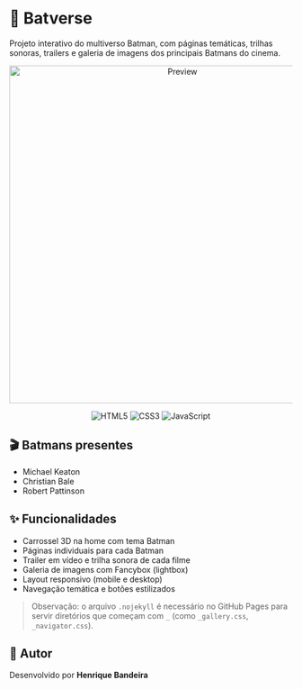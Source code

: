 # 🦇 Batverse

Projeto interativo do multiverso Batman, com páginas temáticas, trilhas sonoras, trailers e galeria de imagens dos principais Batmans do cinema.

<div align="center">
  <img src="src/images/preview.png" alt="Preview" width="600px">
  
  ![HTML5](https://img.shields.io/badge/html5-%23E34F26.svg?style=for-the-badge&logo=html5&logoColor=white)
  ![CSS3](https://img.shields.io/badge/css3-%231572B6.svg?style=for-the-badge&logo=css3&logoColor=white)
  ![JavaScript](https://img.shields.io/badge/javascript-%23323330.svg?style=for-the-badge&logo=javascript&logoColor=%23F7DF1E)
  
</div>


## 🎬 Batmans presentes
- Michael Keaton
- Christian Bale
- Robert Pattinson

## ✨ Funcionalidades
- Carrossel 3D na home com tema Batman
- Páginas individuais para cada Batman
- Trailer em vídeo e trilha sonora de cada filme
- Galeria de imagens com Fancybox (lightbox)
- Layout responsivo (mobile e desktop)
- Navegação temática e botões estilizados

> Observação: o arquivo `.nojekyll` é necessário no GitHub Pages para servir diretórios que começam com `_` (como `_gallery.css`, `_navigator.css`).



## 📝 Autor
Desenvolvido por **Henrique Bandeira**
